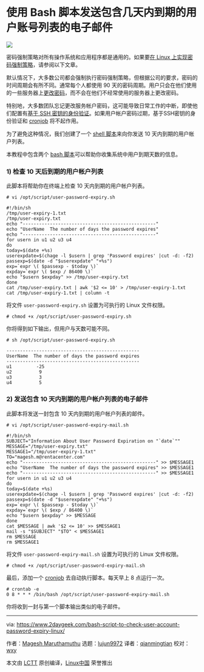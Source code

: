 [#]: collector: (lujun9972)
[#]: translator: (qianmingtian)
[#]: reviewer: (wxy)
[#]: publisher: (wxy)
[#]: url: (https://linux.cn/article-11781-1.html)
[#]: subject: (Bash Script to Send eMail With a List of User Accounts Expiring in “X” Days)
[#]: via: (https://www.2daygeek.com/bash-script-to-check-user-account-password-expiry-linux/)
[#]: author: (Magesh Maruthamuthu https://www.2daygeek.com/author/magesh/)

使用 Bash 脚本发送包含几天内到期的用户账号列表的电子邮件
======

![](https://img.linux.net.cn/data/attachment/album/202001/13/232047vfxkrr47mn7eapda.jpg)

密码强制策略对所有操作系统和应用程序都是通用的。如果要[在 Linux 上实现密码强制策略][1]，请参阅以下文章。

默认情况下，大多数公司都会强制执行密码强制策略，但根据公司的要求，密码的时间周期会有所不同。通常每个人都使用 90 天的密码周期。用户只会在他们使用的一些服务器上[更改密码][2]，而不会在他们不经常使用的服务器上更改密码。

特别地，大多数团队忘记更改服务帐户密码，这可能导致日常工作的中断，即使他们配置有[基于 SSH 密钥的身份验证][3]。如果用户帐户密码过期，基于SSH密钥的身份验证和 [cronjob][4] 将不起作用。

为了避免这种情况，我们创建了一个 [shell 脚本][5]来向你发送 10 天内到期的用户帐户列表。

本教程中包含两个 [bash 脚本][6]可以帮助你收集系统中用户到期天数的信息。

### 1) 检查 10 天后到期的用户帐户列表

此脚本将帮助你在终端上检查 10 天内到期的用户帐户列表。

```
# vi /opt/script/user-password-expiry.sh
```

```
#!/bin/sh
/tmp/user-expiry-1.txt
/tmp/user-expiry.txt
echo "-------------------------------------------------"
echo "UserName  The number of days the password expires"
echo "-------------------------------------------------"
for usern in u1 u2 u3 u4
do
today=$(date +%s)
userexpdate=$(chage -l $usern | grep 'Password expires' |cut -d: -f2)
passexp=$(date -d "$userexpdate" "+%s")
exp=`expr \( $passexp - $today \)`
expday=`expr \( $exp / 86400 \)`
echo "$usern $expday" >> /tmp/user-expiry.txt
done
cat /tmp/user-expiry.txt | awk '$2 <= 10' > /tmp/user-expiry-1.txt
cat /tmp/user-expiry-1.txt | column -t
```

将文件 `user-password-expiry.sh` 设置为可执行的  Linux 文件权限。

```
# chmod +x /opt/script/user-password-expiry.sh
```

你将得到如下输出，但用户与天数可能不同。

```
# sh /opt/script/user-password-expiry.sh

-------------------------------------------------
UserName  The number of days the password expires
-------------------------------------------------
u1         -25
u2          9
u3          3
u4          5
```

### 2) 发送包含 10 天内到期的用户帐户列表的电子邮件

此脚本将发送一封包含 10 天内到期的用户帐户列表的邮件。

```
# vi /opt/script/user-password-expiry-mail.sh
```

```
#!/bin/sh
SUBJECT="Information About User Password Expiration on "`date`""
MESSAGE="/tmp/user-expiry.txt"
MESSAGE1="/tmp/user-expiry-1.txt"
TO="magesh.m@rentacenter.com"
echo "-------------------------------------------------" >> $MESSAGE1
echo "UserName  The number of days the password expires" >> $MESSAGE1
echo "-------------------------------------------------" >> $MESSAGE1
for usern in u1 u2 u3 u4
do
today=$(date +%s)
userexpdate=$(chage -l $usern | grep 'Password expires' |cut -d: -f2)
passexp=$(date -d "$userexpdate" "+%s")
exp=`expr \( $passexp - $today \)`
expday=`expr \( $exp / 86400 \)`
echo "$usern $expday" >> $MESSAGE
done
cat $MESSAGE | awk '$2 <= 10' >> $MESSAGE1
mail -s "$SUBJECT" "$TO" < $MESSAGE1
rm $MESSAGE
rm $MESSAGE1
```

将文件 `user-password-expiry-mail.sh` 设置为可执行的 Linux 文件权限。

```
# chmod +x /opt/script/user-password-expiry-mail.sh
```

最后，添加一个 [cronjob][4] 去自动执行脚本。每天早上 8 点运行一次。

```
# crontab -e
0 8 * * * /bin/bash /opt/script/user-password-expiry-mail.sh
```

你将收到一封与第一个脚本输出类似的电子邮件。

--------------------------------------------------------------------------------

via: https://www.2daygeek.com/bash-script-to-check-user-account-password-expiry-linux/

作者：[Magesh Maruthamuthu][a]
选题：[lujun9972][b]
译者：[qianmingtian][c]
校对：[wxy](https://github.com/wxy)

本文由 [LCTT](https://github.com/LCTT/TranslateProject) 原创编译，[Linux中国](https://linux.cn/) 荣誉推出

[a]: https://www.2daygeek.com/author/magesh/
[b]: https://github.com/lujun9972
[c]: https://github.com/qianmingtian
[1]: https://linux.cn/article-11709-1.html
[2]: https://www.2daygeek.com/linux-passwd-chpasswd-command-set-update-change-users-password-in-linux-using-shell-script/
[3]: https://www.2daygeek.com/configure-setup-passwordless-ssh-key-based-authentication-linux/
[4]: https://www.2daygeek.com/linux-crontab-cron-job-to-schedule-jobs-task/
[5]: https://www.2daygeek.com/category/shell-script/
[6]: https://www.2daygeek.com/category/bash-script/
